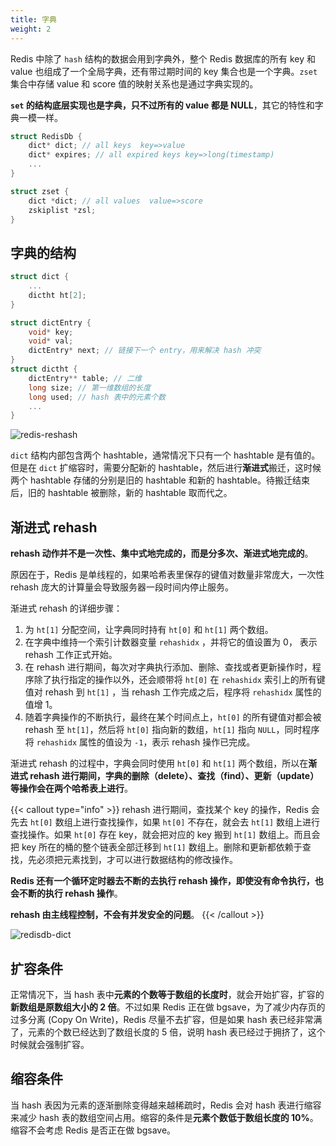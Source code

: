```yaml
---
title: 字典
weight: 2
---
```


Redis 中除了 `hash` 结构的数据会用到字典外，整个 Redis 数据库的所有 key 和 value 也组成了一个全局字典，还有带过期时间的 key 集合也是一个字典。`zset` 集合中存储 value 和 score 值的映射关系也是通过字典实现的。

**`set` 的结构底层实现也是字典，只不过所有的 value 都是 NULL**，其它的特性和字典一模一样。

```c
struct RedisDb {
    dict* dict; // all keys  key=>value
    dict* expires; // all expired keys key=>long(timestamp)
    ...
}

struct zset {
    dict *dict; // all values  value=>score
    zskiplist *zsl;
}
```

## 字典的结构

```c
struct dict {
    ...
    dictht ht[2];
}

struct dictEntry {
    void* key;
    void* val;
    dictEntry* next; // 链接下一个 entry，用来解决 hash 冲突
}
struct dictht {
    dictEntry** table; // 二维
    long size; // 第一维数组的长度
    long used; // hash 表中的元素个数
    ...
}
```

![redis-reshash](https://raw.gitcode.com/shipengqi/illustrations/files/main/db/redis-reshash.png)

`dict` 结构内部包含两个 hashtable，通常情况下只有一个 hashtable 是有值的。但是在 `dict` 扩缩容时，需要分配新的 hashtable，然后进行**渐进式**搬迁，这时候两个 hashtable 存储的分别是旧的 hashtable 和新的 hashtable。待搬迁结束后，旧的 hashtable 被删除，新的 hashtable 取而代之。

## 渐进式 rehash

**rehash 动作并不是一次性、集中式地完成的，而是分多次、渐进式地完成的**。

原因在于，Redis 是单线程的，如果哈希表里保存的键值对数量非常庞大，一次性 rehash 庞大的计算量会导致服务器一段时间内停止服务。

渐进式 rehash 的详细步骤：

1. 为 `ht[1]` 分配空间，让字典同时持有 `ht[0]` 和 `ht[1]` 两个数组。
2. 在字典中维持一个索引计数器变量 `rehashidx` ，并将它的值设置为 0， 表示 rehash 工作正式开始。
3. 在 rehash 进行期间，每次对字典执行添加、删除、查找或者更新操作时，程序除了执行指定的操作以外，还会顺带将 `ht[0]` 在 `rehashidx` 索引上的所有键值对 rehash 到 `ht[1]` ，当 rehash 工作完成之后，程序将 `rehashidx` 属性的值增 1。
4. 随着字典操作的不断执行，最终在某个时间点上，`ht[0]` 的所有键值对都会被 rehash 至 `ht[1]`，然后将 `ht[0]` 指向新的数组，`ht[1]` 指向 `NULL`，同时程序将 `rehashidx` 属性的值设为 `-1`，表示 rehash 操作已完成。

渐进式 rehash 的过程中，字典会同时使用 `ht[0]` 和 `ht[1]` 两个数组，所以在**渐进式 rehash 进行期间，字典的删除（delete）、查找（find）、更新（update）等操作会在两个哈希表上进行**。


{{< callout type="info" >}}
rehash 进行期间，查找某个 key 的操作，Redis 会先去 `ht[0]` 数组上进行查找操作，如果 `ht[0]` 不存在，就会去 `ht[1]` 数组上进行查找操作。如果 `ht[0]` 存在 key，就会把对应的 key 搬到 `ht[1]` 数组上。而且会把 key 所在的桶的整个链表全部迁移到 `ht[1]` 数组上。删除和更新都依赖于查找，先必须把元素找到，才可以进行数据结构的修改操作。

**Redis 还有一个循环定时器去不断的去执行 rehash 操作，即使没有命令执行，也会不断的执行 rehash 操作**。

**rehash 由主线程控制，不会有并发安全的问题**。
{{< /callout >}}

<div class="img-zoom">
  <img src="https://raw.gitcode.com/shipengqi/illustrations/files/main/db/redisdb-dict.jpg" alt="redisdb-dict">
</div>
 
## 扩容条件

正常情况下，当 hash 表中**元素的个数等于数组的长度时**，就会开始扩容，扩容的**新数组是原数组大小的 2 倍**。不过如果 Redis 正在做 bgsave，为了减少内存页的过多分离 (Copy On Write)，Redis 尽量不去扩容，但是如果 hash 表已经非常满了，元素的个数已经达到了数组长度的 5 倍，说明 hash 表已经过于拥挤了，这个时候就会强制扩容。

## 缩容条件

当 hash 表因为元素的逐渐删除变得越来越稀疏时，Redis 会对 hash 表进行缩容来减少 hash 表的数组空间占用。缩容的条件是**元素个数低于数组长度的 10%**。缩容不会考虑 Redis 是否正在做 bgsave。